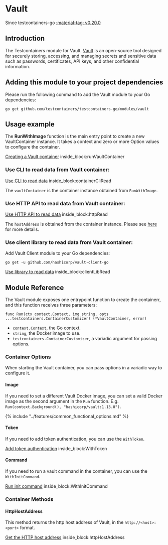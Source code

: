 # Vault

Since testcontainers-go <a href="https://github.com/testcontainers/testcontainers-go/releases/tag/v0.20.0"><span class="tc-version">:material-tag: v0.20.0</span></a>

## Introduction

The Testcontainers module for Vault. [Vault](https://www.vaultproject.io/) is an open-source tool designed for securely storing, accessing, and managing secrets and sensitive data such as passwords, certificates, API keys, and other confidential information.

## Adding this module to your project dependencies

Please run the following command to add the Vault module to your Go dependencies:

```
go get github.com/testcontainers/testcontainers-go/modules/vault
```

## Usage example
The **RunWithImage** function is the main entry point to create a new VaultContainer instance. 
It takes a context and zero or more Option values to configure the container.

<!--codeinclude-->
[Creating a Vault container](../../modules/vault/examples_test.go) inside_block:runVaultContainer
<!--/codeinclude-->

### Use CLI to read data from Vault container:
<!--codeinclude-->
[Use CLI to read data](../../modules/vault/vault_test.go) inside_block:containerCliRead
<!--/codeinclude-->

The `vaultContainer` is the container instance obtained from `RunWithImage`.

### Use HTTP API to read data from Vault container:
<!--codeinclude-->
[Use HTTP API to read data](../../modules/vault/vault_test.go) inside_block:httpRead
<!--/codeinclude-->

The `hostAddress` is obtained from the container instance. Please see [here](#httphostaddress) for more details.

### Use client library to read data from Vault container:
Add Vault Client module to your Go dependencies:

```
go get -u github.com/hashicorp/vault-client-go
```
<!--codeinclude-->
[Use library to read data](../../modules/vault/vault_test.go) inside_block:clientLibRead
<!--/codeinclude-->

## Module Reference

The Vault module exposes one entrypoint function to create the containerr, and this function receives three parameters:

```golang
func Run(ctx context.Context, img string, opts ...testcontainers.ContainerCustomizer) (*VaultContainer, error)
```

- `context.Context`, the Go context.
- `string`, the Docker image to use.
- `testcontainers.ContainerCustomizer`, a variadic argument for passing options.

### Container Options

When starting the Vault container, you can pass options in a variadic way to configure it.

#### Image

If you need to set a different Vault Docker image, you can set a valid Docker image as the second argument in the `Run` function.
E.g. `Run(context.Background(), "hashicorp/vault:1.13.0")`.

{% include "../features/common_functional_options.md" %}

#### Token

If you need to add token authentication, you can use the `WithToken`.
<!--codeinclude-->
[Add token authentication](../../modules/vault/vault_test.go) inside_block:WithToken
<!--/codeinclude-->

#### Command

If you need to run a vault command in the container, you can use the `WithInitCommand`.
<!--codeinclude-->
[Run init command](../../modules/vault/vault_test.go) inside_block:WithInitCommand
<!--/codeinclude-->

### Container Methods

#### HttpHostAddress

This method returns the http host address of Vault, in the `http://<host>:<port>` format.

<!--codeinclude-->
[Get the HTTP host address](../../modules/vault/vault_test.go) inside_block:httpHostAddress
<!--/codeinclude-->

